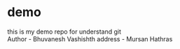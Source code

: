 # demo
this is my demo repo for understand git
<br>
Author - Bhuvanesh Vashishth
address - Mursan Hathras
